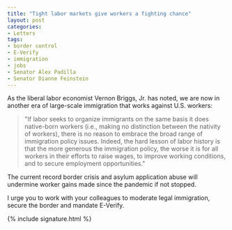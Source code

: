 ```yaml
---
title: "Tight labor markets give workers a fighting chance"
layout: post
categories:
- Letters
tags:
- border control
- E-Verify
- immigration
- jobs
- Senator Alex Padilla
- Senator Dianne Feinstein
---
```


As the liberal labor economist Vernon Briggs, Jr. has noted, we are now in another era of large-scale immigration that works against U.S. workers:

> "If labor seeks to organize immigrants on the same basis it does native-born workers (i.e., making no distinction between the nativity of workers), there is no reason to embrace the broad range of immigration policy issues. Indeed, the hard lesson of labor history is that the more generous the immigration policy, the worse it is for all workers in their efforts to raise wages, to improve working conditions, and to secure employment opportunities."

The current record border crisis and asylum application abuse will undermine worker gains made since the pandemic if not stopped.

I urge you to work with your colleagues to moderate legal immigration, secure the border and mandate E-Verify.

{% include signature.html %}
